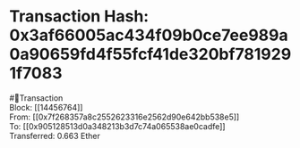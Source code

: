 
Transaction Hash: 0x3af66005ac434f09b0ce7ee989a0a90659fd4f55fcf41de320bf7819291f7083
====================================================================================
  
#💸Transaction  
Block: [[14456764]]  
From: [[0x7f268357a8c2552623316e2562d90e642bb538e5]]  
To: [[0x905128513d0a348213b3d7c74a065538ae0cadfe]]  
Transferred: 0.663 Ether